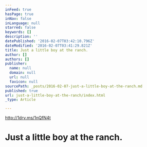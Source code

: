 ```yaml
---
inFeed: true
hasPage: true
inNav: false
inLanguage: null
starred: false
keywords: []
description: ''
datePublished: '2016-02-07T03:42:10.796Z'
dateModified: '2016-02-07T03:41:29.821Z'
title: Just a little boy at the ranch.
author: []
authors: []
publisher:
  name: null
  domain: null
  url: null
  favicon: null
sourcePath: _posts/2016-02-07-just-a-little-boy-at-the-ranch.md
published: true
url: just-a-little-boy-at-the-ranch/index.html
_type: Article

---
```

http://1drv.ms/1nQfN4t

# Just a little boy at the ranch.
